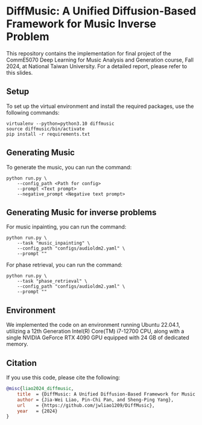 # DiffMusic: A Unified Diffusion-Based Framework for Music Inverse Problem

This repository contains the implementation for final project of the CommE5070 Deep Learning for Music Analysis and Generation course, Fall 2024, at National Taiwan University. For a detailed report, please refer to this slides.


## Setup
To set up the virtual environment and install the required packages, use the following commands:
```
virtualenv --python=python3.10 diffmusic
source diffmusic/bin/activate
pip install -r requirements.txt
```


## Generating Music
To generate the music, you can run the command:
```
python run.py \
    --config_path <Path for config>
    --prompt <Text prompt>
    --negative_prompt <Negative text prompt>
```

## Generating Music for inverse problems
For music inpainting, you can run the command:
```
python run.py \
    --task "music_inpainting" \
    --config_path "configs/audioldm2.yaml" \
    --prompt ""
```

For phase retrieval, you can run the command:
```
python run.py \
    --task "phase_retrieval" \
    --config_path "configs/audioldm2.yaml" \
    --prompt ""
```

## Environment
We implemented the code on an environment running Ubuntu 22.04.1, utilizing a 12th Generation Intel(R) Core(TM) i7-12700 CPU, along with a single NVIDIA GeForce RTX 4090 GPU equipped with 24 GB of dedicated memory.


## Citation
If you use this code, please cite the following:
```bibtex
@misc{liao2024_diffmusic,
    title  = {DiffMusic: A Unified Diffusion-Based Framework for Music Inverse Problem},
    author = {Jia-Wei Liao, Pin-Chi Pan, and Sheng-Ping Yang},
    url    = {https://github.com/jwliao1209/DiffMusic},
    year   = {2024}
}
```
